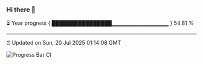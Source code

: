 ### Hi there 👋

⏳ Year progress { ████████████████▁▁▁▁▁▁▁▁▁▁▁▁▁▁ } 54.81 %

---

⏰ Updated on Sun, 20 Jul 2025 01:14:08 GMT

![Progress Bar CI](https://github.com/code-lakshay/GitHub-Actions-Demo/workflows/Progress%20Bar%20CI/badge.svg)
